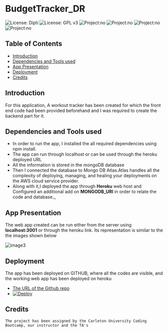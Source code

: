 
# BudgetTracker_DR

![License: Dipti](https://img.shields.io/badge/Coder-Dipti'sCode-yellow.svg)
![License: GPL v3](https://img.shields.io/badge/License-MIT-pink.svg)
![Project:no](https://img.shields.io/badge/db-mongoDB-red.svg)
![Project:no](https://img.shields.io/badge/app-FrontendBackend-green.svg)
![Project:no](https://img.shields.io/badge/Deployment-Heroku-blue.svg)
![Project:no](https://img.shields.io/badge/MongoinCloud-MongoDBatlas-orange.svg)

## Table of Contents
* [Introduction](#introduction)
* [Dependencies and Tools used](#api)
* [App Presentation](#details)
* [Deployment](#installations)
* [Credits](#credits)
 
 ## Introduction 
For this application, A workout tracker has been created for which the front end code had been provided beforehand and I was required to create the backend part for it. 

   
 ## Dependencies and Tools used
   * In order to run the app, I installed the all required dependencies using npm install.
   * The app can run through localhost or can be used through the heroku deployed URL
   * All the information is stored in the mongoDB database 
   * Then I connected the database to Mongo DB Atlas.Atlas handles all the complexity of deploying, managing, and healing your deployments on the AWS cloud service provider.
   *  Along with it,I deployed the app through __Heroku__ web host and Configured an additional add on __MONGODB_URI__ in order to relate the code and database._

 
 ## App Presentation
 The web app created can be run either from the server using __localhost:3001__ or through the heroku link. Its representation is similar to the the images shown below
 

   ![image3](public/budget.png)
   
   

 ## Deployment
  The app has been deployed on GITHUB, where all the codes are visible, and the working web app has been deployed on heroku
   * [The URL of the Github repo](https://github.com/Dipti2021/BudgetTracker_DR)
   *  [![Deploy](https://www.herokucdn.com/deploy/button.svg)](https://onoffbudgetdr.herokuapp.com/)



  ## Credits
    The project has been assigned by the Carleton University Coding Bootcamp, our instructor and the TA's
